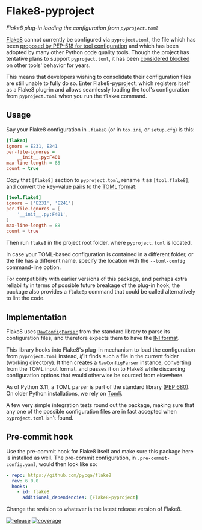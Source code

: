 ﻿# Flake8-pyproject
*Flake8 plug-in loading the configuration from `pyproject.toml`*

[Flake8] cannot currently be configured via `pyproject.toml`, the file
which has been [proposed by PEP-518 for tool configuration][pep518]
and which has been adopted by many other Python code quality tools.
Though the project has tentative plans to support `pyproject.toml`, it
has been [considered blocked][blocked] on other tools' behavior for
years.

This means that developers wishing to consolidate their configuration
files are still unable to fully do so. Enter Flake8-pyproject, which
registers itself as a Flake8 plug-in and allows seamlessly loading the
tool's configuration from `pyproject.toml` when you run the `flake8`
command.

[Flake8]:  https://github.com/PyCQA/flake8
[pep518]:  https://peps.python.org/pep-0518/#tool-table
[blocked]: https://github.com/PyCQA/flake8/issues/234#issuecomment-812800722


## Usage

Say your Flake8 configuration in `.flake8` (or in `tox.ini`, or
`setup.cfg`) is this:
```ini
[flake8]
ignore = E231, E241
per-file-ignores =
    __init__.py:F401
max-line-length = 88
count = true
```

Copy that `[flake8]` section to `pyproject.toml`, rename it as
`[tool.flake8]`, and convert the key–value pairs to the [TOML format]:
```toml
[tool.flake8]
ignore = ['E231', 'E241']
per-file-ignores = [
    '__init__.py:F401',
]
max-line-length = 88
count = true
```

Then run `flake8` in the project root folder, where `pyproject.toml`
is located.

In case your TOML-based configuration is contained in a different
folder, or the file has a different name, specify the location with
the `--toml-config` command-line option.

For compatibility with earlier versions of this package, and perhaps
extra reliability in terms of possible future breakage of the plug-in
hook, the package also provides a `flake8p` command that could be
called alternatively to lint the code.

[TOML format]: https://toml.io


## Implementation

Flake8 uses [`RawConfigParser`] from the standard library to parse its
configuration files, and therefore expects them to have the [INI
format].

This library hooks into Flake8's plug-in mechanism to load the
configuration from `pyproject.toml` instead, *if* it finds such a file
in the current folder (working directory). It then creates a
`RawConfigParser` instance, converting from the TOML input format,
and passes it on to Flake8 while discarding configuration options that
would otherwise be sourced from elsewhere.

As of Python 3.11, a TOML parser is part of the standard library ([PEP
680]). On older Python installations, we rely on [Tomli].

A few very simple integration tests round out the package, making sure
that any one of the possible configuration files are in fact accepted
when `pyproject.toml` isn't found.

[`RawConfigParser`]: https://docs.python.org/3/library/configparser.html#configparser.RawConfigParser
[INI format]:        https://en.wikipedia.org/wiki/INI_file#Format
[Tomli]:             https://pypi.org/project/tomli/
[PEP 680]:           https://www.python.org/dev/peps/pep-0680


## Pre-commit hook

Use the pre-commit hook for Flake8 itself and make sure this package
here is installed as well. The pre-commit configuration, in
`.pre-commit-config.yaml`, would then look like so:
```yaml
- repo: https://github.com/pycqa/flake8
  rev: 6.0.0
  hooks:
    - id: flake8
      additional_dependencies: [Flake8-pyproject]
```

Change the revision to whatever is the latest release version of
Flake8.


[![release](
    https://img.shields.io/pypi/v/Flake8-pyproject.svg?label=release)](
    https://pypi.python.org/pypi/Flake8-pyproject)
[![coverage](
    https://img.shields.io/codecov/c/github/john-hen/Flake8-pyproject?token=30Gjak3Ksu)](
    https://codecov.io/gh/john-hen/Flake8-pyproject)
